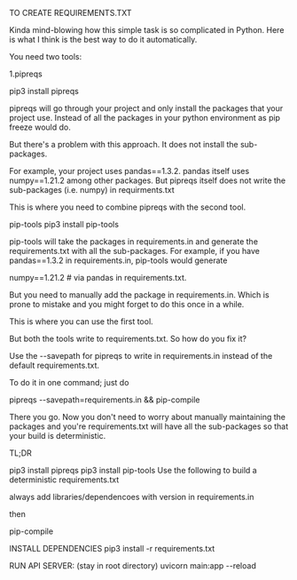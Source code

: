 TO CREATE REQUIREMENTS.TXT

Kinda mind-blowing how this simple task is so complicated in Python. Here is what I think is the best way to do it automatically.

You need two tools:

1.pipreqs

pip3 install pipreqs

pipreqs will go through your project and only install the packages that your project use. Instead of all the packages in your python environment as pip freeze would do.

But there's a problem with this approach. It does not install the sub-packages.

For example, your project uses pandas==1.3.2. pandas itself uses numpy==1.21.2 among other packages. But pipreqs itself does not write the sub-packages (i.e. numpy) in requirments.txt

This is where you need to combine pipreqs with the second tool.

pip-tools
pip3 install pip-tools

pip-tools will take the packages in requirements.in and generate the requirements.txt with all the sub-packages. For example, if you have pandas==1.3.2 in requirements.in, pip-tools would generate

numpy==1.21.2 # via pandas in requirements.txt.

But you need to manually add the package in requirements.in. Which is prone to mistake and you might forget to do this once in a while.

This is where you can use the first tool.

But both the tools write to requirements.txt. So how do you fix it?

Use the --savepath for pipreqs to write in requirements.in instead of the default requirements.txt.

To do it in one command; just do

 pipreqs --savepath=requirements.in && pip-compile

There you go. Now you don't need to worry about manually maintaining the packages and you're requirements.txt will have all the sub-packages so that your build is deterministic.

TL;DR

pip3 install pipreqs
pip3 install pip-tools
Use the following to build a deterministic requirements.txt

always add libraries/dependencoes with version in requirements.in

then

pip-compile 


 INSTALL DEPENDENCIES
 pip3 install -r requirements.txt


 RUN API SERVER: (stay in root directory)
 uvicorn main:app --reload